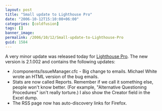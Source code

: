 ```yaml
---
layout: post
title: "Small update to Lighthouse Pro"
date: "2006-10-12T15:10:00+06:00"
categories: [coldfusion]
tags: []
banner_image: 
permalink: /2006/10/12/Small-update-to-Lighthouse-Pro
guid: 1584
---
```


A very minor update was released today for <a href="http://ray.camdenfamily.com/projects/lhp">Lighthouse Pro</a>. The new version is 2.1.002 and contains the following updates:

<ul>
<li>/components/IssueManager.cfc - Big change to emails. Michael White wrote an HTML version of the bug emails.
<li>Stats are now called Reports. Remember if we call it something else, people won't know better. (For example,  "Alternative Questioning Procedures" isn't really torture.) I also show the Creator field in the Excel dump.
<li>The RSS page now has auto-discovery links for Firefox.
</ul>